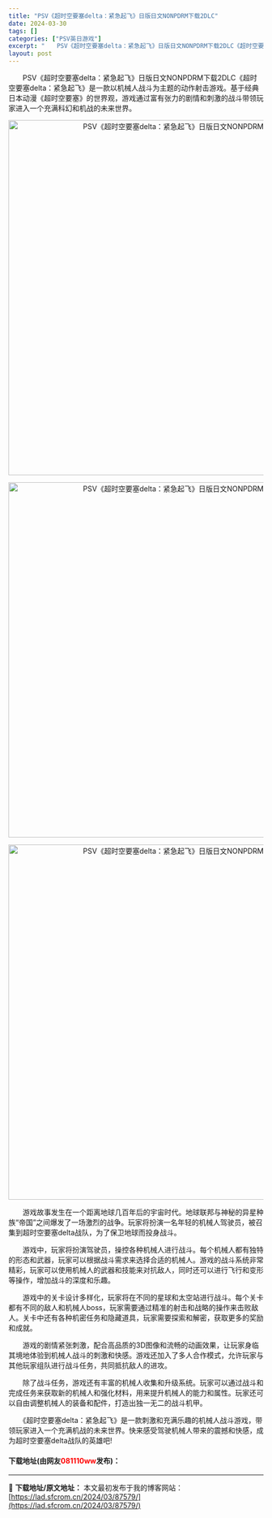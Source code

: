 ```yaml
---
title: "PSV《超时空要塞delta：紧急起飞》日版日文NONPDRM下载2DLC"
date: 2024-03-30
tags: []
categories: ["PSV英日游戏"]
excerpt: "　　PSV《超时空要塞delta：紧急起飞》日版日文NONPDRM下载2DLC《超时空要塞delta：紧急起飞》是一款以机械人战斗为主题的动作射击游戏。基于经典日本动漫《超时空要塞》的世界观，游戏通过富有张力的剧情和刺激的战斗带领玩家进入一个充满科幻和机战的未来世界。 　　游戏故事发生在一个距离地球&hellip;"
layout: post
---
```


 <p>　　PSV《超时空要塞delta：紧急起飞》日版日文NONPDRM下载2DLC《超时空要塞delta：紧急起飞》是一款以机械人战斗为主题的动作射击游戏。基于经典日本动漫《超时空要塞》的世界观，游戏通过富有张力的剧情和刺激的战斗带领玩家进入一个充满科幻和机战的未来世界。</p> <p align="center"><img align="" border="0" src="https://lad.sfcrom.cn/wp-content/uploads/2024/03/20240330_6607810c7d0f4.webp" width="700" alt="PSV《超时空要塞delta：紧急起飞》日版日文NONPDRM下载2DLC" /></p> <p align="center"><img align="" border="0" src="https://lad.sfcrom.cn/wp-content/uploads/2024/03/20240330_6607810d04b38.webp" width="700" alt="PSV《超时空要塞delta：紧急起飞》日版日文NONPDRM下载2DLC" /></p> <p align="center"><img align="" border="0" src="https://lad.sfcrom.cn/wp-content/uploads/2024/03/20240330_6607810d691dc.webp" width="700" alt="PSV《超时空要塞delta：紧急起飞》日版日文NONPDRM下载2DLC" /></p> <p>　　游戏故事发生在一个距离地球几百年后的宇宙时代。地球联邦与神秘的异星种族&ldquo;帝国&rdquo;之间爆发了一场激烈的战争。玩家将扮演一名年轻的机械人驾驶员，被召集到超时空要塞delta战队，为了保卫地球而投身战斗。</p> <p>　　游戏中，玩家将扮演驾驶员，操控各种机械人进行战斗。每个机械人都有独特的形态和武器，玩家可以根据战斗需求来选择合适的机械人。游戏的战斗系统非常精彩，玩家可以使用机械人的武器和技能来对抗敌人，同时还可以进行飞行和变形等操作，增加战斗的深度和乐趣。</p> <p>　　游戏中的关卡设计多样化，玩家将在不同的星球和太空站进行战斗。每个关卡都有不同的敌人和机械人boss，玩家需要通过精准的射击和战略的操作来击败敌人。关卡中还有各种机密任务和隐藏道具，玩家需要探索和解密，获取更多的奖励和成就。</p> <p>　　游戏的剧情紧张刺激，配合高品质的3D图像和流畅的动画效果，让玩家身临其境地体验到机械人战斗的刺激和快感。游戏还加入了多人合作模式，允许玩家与其他玩家组队进行战斗任务，共同抵抗敌人的进攻。</p> <p>　　除了战斗任务，游戏还有丰富的机械人收集和升级系统。玩家可以通过战斗和完成任务来获取新的机械人和强化材料，用来提升机械人的能力和属性。玩家还可以自由调整机械人的装备和配件，打造出独一无二的战斗机甲。</p> <p>　　《超时空要塞delta：紧急起飞》是一款刺激和充满乐趣的机械人战斗游戏，带领玩家进入一个充满机战的未来世界。快来感受驾驶机械人带来的震撼和快感，成为超时空要塞delta战队的英雄吧!</p> <p><h4>下载地址(由网友<font color="red">081110ww</font>发布)：</h4></p> 

---
📖 **下载地址/原文地址：** 本文最初发布于我的博客网站：[https://lad.sfcrom.cn/2024/03/87579/](https://lad.sfcrom.cn/2024/03/87579/)
